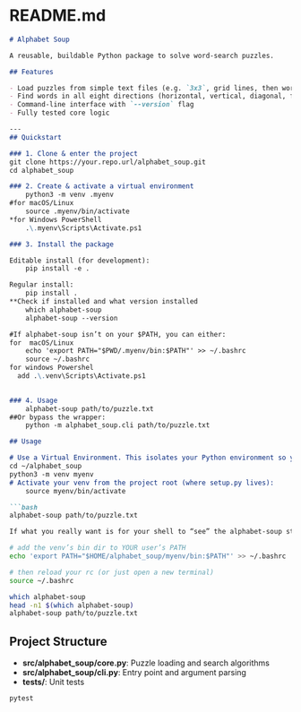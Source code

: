 

# README.md
```markdown
# Alphabet Soup

A reusable, buildable Python package to solve word-search puzzles.

## Features

- Load puzzles from simple text files (e.g. `3x3`, grid lines, then word list)
- Find words in all eight directions (horizontal, vertical, diagonal, forwards & backwards)
- Command-line interface with `--version` flag
- Fully tested core logic

---
## Quickstart

### 1. Clone & enter the project
git clone https://your.repo.url/alphabet_soup.git
cd alphabet_soup

### 2. Create & activate a virtual environment
    python3 -m venv .myenv
#for macOS/Linux
    source .myenv/bin/activate
*for Windows PowerShell
    .\.myenv\Scripts\Activate.ps1

### 3. Install the package

Editable install (for development):
    pip install -e .

Regular install:
    pip install .
**Check if installed and what version installed
    which alphabet-soup
    alphabet-soup --version

#If alphabet-soup isn’t on your $PATH, you can either:
for  macOS/Linux
    echo 'export PATH="$PWD/.myenv/bin:$PATH"' >> ~/.bashrc
    source ~/.bashrc
for windows Powershel
  add .\.venv\Scripts\Activate.ps1
   

### 4. Usage
    alphabet-soup path/to/puzzle.txt
##Or bypass the wrapper:
    python -m alphabet_soup.cli path/to/puzzle.txt

## Usage

# Use a Virtual Environment. This isolates your Python environment so you can safely install packages:
cd ~/alphabet_soup
python3 -m venv myenv
# Activate your venv from the project root (where setup.py lives):
    source myenv/bin/activate

```bash
alphabet-soup path/to/puzzle.txt

If what you really want is for your shell to “see” the alphabet-soup stub every time you open a terminal, you just need to append its bin-folder to your PATH. Assuming your venv lives at ~/alphabet_soup/myenv, you can do:

# add the venv’s bin dir to YOUR user’s PATH
echo 'export PATH="$HOME/alphabet_soup/myenv/bin:$PATH"' >> ~/.bashrc

# then reload your rc (or just open a new terminal)
source ~/.bashrc

which alphabet-soup
head -n1 $(which alphabet-soup)
alphabet-soup path/to/puzzle.txt

```

## Project Structure

- **src/alphabet_soup/core.py**: Puzzle loading and search algorithms
- **src/alphabet_soup/cli.py**: Entry point and argument parsing
- **tests/**: Unit tests

```bash
pytest
```
```
``` 
